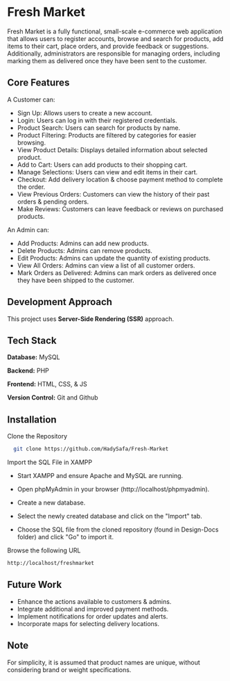 # Fresh Market

Fresh Market is a fully functional, small-scale e-commerce web application that allows users to register accounts, browse and search for products, add items to their cart, place orders, and provide feedback or suggestions. Additionally, administrators are responsible for managing orders, including marking them as delivered once they have been sent to the customer.

## Core Features

A Customer can:

- Sign Up: Allows users to create a new account.
- Login: Users can log in with their registered credentials.
- Product Search: Users can search for products by name.
- Product Filtering: Products are filtered by categories for easier browsing.
- View Product Details: Displays detailed information about selected product.
- Add to Cart: Users can add products to their shopping cart.
- Manage Selections: Users can view and edit items in their cart.
- Checkout: Add delivery location & choose payment method to complete the order.
- View Previous Orders: Customers can view the history of their past orders & pending orders.
- Make Reviews: Customers can leave feedback or reviews on purchased products.

An Admin can:

- Add Products: Admins can add new products.
- Delete Products: Admins can remove products.
- Edit Products: Admins can update the quantity of existing products.
- View All Orders: Admins can view a list of all customer orders.
- Mark Orders as Delivered: Admins can mark orders as delivered once they have been shipped to the customer.

## Development Approach

This project uses **Server-Side Rendering (SSR)** approach.

## Tech Stack

**Database:** MySQL

**Backend:** PHP

**Frontend:** HTML, CSS, & JS

**Version Control:** Git and Github


## Installation

Clone the Repository

```bash
  git clone https://github.com/HadySafa/Fresh-Market
```
Import the SQL File in XAMPP

- Start XAMPP and ensure Apache and MySQL are running.

- Open phpMyAdmin in your browser (http://localhost/phpmyadmin).

- Create a new database.

- Select the newly created database and click on the "Import" tab.

- Choose the SQL file from the cloned repository (found in Design-Docs folder) and click "Go" to import it.

Browse the following URL
```bash
http://localhost/freshmarket
 ```
    
## Future Work

- Enhance the actions available to customers & admins.
- Integrate additional and improved payment methods.
- Implement notifications for order updates and alerts.
- Incorporate maps for selecting delivery locations.

## Note

For simplicity, it is assumed that product names are unique, without considering brand or weight specifications.

